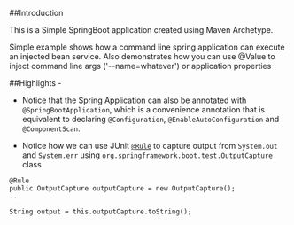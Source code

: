 ##Introduction

This is a Simple SpringBoot application created using Maven Archetype.

Simple example shows how a command line spring application can execute an
injected bean service. Also demonstrates how you can use @Value to inject
command line args ('--name=whatever') or application properties

##Highlights -
-	Notice that the Spring Application can also be annotated with `@SpringBootApplication`, which is a convenience annotation that is equivalent to declaring `@Configuration`, `@EnableAutoConfiguration` and `@ComponentScan`.

-	Notice how we can use JUnit [`@Rule`](https://github.com/junit-team/junit4/wiki/Rules) to capture output from `System.out` and `System.err` using `org.springframework.boot.test.OutputCapture` class

```
@Rule
public OutputCapture outputCapture = new OutputCapture();
...

String output = this.outputCapture.toString();
```